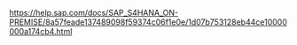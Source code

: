 https://help.sap.com/docs/SAP_S4HANA_ON-PREMISE/8a57feade137489098f59374c06f1e0e/1d07b753128eb44ce10000000a174cb4.html